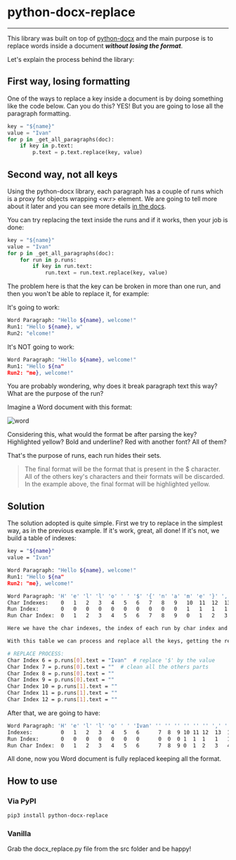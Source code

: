 # python-docx-replace

---

This library was built on top of [python-docx](https://python-docx.readthedocs.io/en/latest/index.html) and the main purpose is to replace words inside a document _**without losing the format**_.

Let's explain the process behind the library:

## First way, losing formatting

One of the ways to replace a key inside a document is by doing something like the code below. Can you do this? YES! But you are going to lose all the paragraph formatting.

```python
key = "${name}"
value = "Ivan"
for p in _get_all_paragraphs(doc):
    if key in p.text:
        p.text = p.text.replace(key, value)
```

## Second way, not all keys

Using the python-docx library, each paragraph has a couple of runs which is a proxy for objects wrapping <w:r> element. We are going to tell more about it later and you can see more details [in the docs](https://python-docx.readthedocs.io/en/latest/api/text.html#run-objects).

You can try replacing the text inside the runs and if it works, then your job is done:

```python
key = "${name}"
value = "Ivan"
for p in _get_all_paragraphs(doc):
    for run in p.runs:
        if key in run.text:
            run.text = run.text.replace(key, value)
```

The problem here is that the key can be broken in more than one run, and then you won't be able to replace it, for example:

It's going to work:

```bash
Word Paragraph: "Hello ${name}, welcome!"
Run1: "Hello ${name}, w"
Run2: "elcome!"
```

It's NOT going to work:

```bash
Word Paragraph: "Hello ${name}, welcome!"
Run1: "Hello ${na"
Run2: "me}, welcome!"
```

You are probably wondering, why does it break paragraph text this way? What are the purpose of the run?

Imagine a Word document with this format:

![word](word.png)

Considering this, what would the format be after parsing the key? Highlighted yellow? Bold and underline? Red with another font? All of them?

That's the purpose of runs, each run hides their sets.

> The final format will be the format that is present in the $ character. All of the others key's characters and their formats will be discarded. In the example above, the final format will be highlighted yellow.

## Solution

The solution adopted is quite simple. First we try to replace in the simplest way, as in the previous example. If it's work, great, all done! If it's not, we build a table of indexes:

```bash
key = "${name}"
value = "Ivan"

Word Paragraph: "Hello ${name}, welcome!"
Run1: "Hello ${na"
Run2: "me}, welcome!"

Word Paragraph: 'H' 'e' 'l' 'l' 'o' ' ' '$' '{' 'n' 'a' 'm' 'e' '}' ',' ' ' 'w' 'e' 'l' 'c' 'o' 'm' 'e' '!'
Char Indexes:    0   1   2   3   4   5   6   7   8   9   10  11  12  13  14  15  16  17  18  19  20  21  22
Run Index:       0   0   0   0   0   0   0   0   0   0   1   1   1   1   1   1   1   1   1   1   1   1   1
Run Char Index:  0   1   2   3   4   5   6   7   8   9   0   1   2   3   4   5   6   7   8   9   10  11  12

Here we have the char indexes, the index of each run by char index and the run char index by run. A little confusing, right? 

With this table we can process and replace all the keys, getting the result:

# REPLACE PROCESS:
Char Index 6 = p.runs[0].text = "Ivan"  # replace '$' by the value
Char Index 7 = p.runs[0].text = ""  # clean all the others parts
Char Index 8 = p.runs[0].text = ""
Char Index 9 = p.runs[0].text = ""
Char Index 10 = p.runs[1].text = ""
Char Index 11 = p.runs[1].text = ""
Char Index 12 = p.runs[1].text = ""
```

After that, we are going to have:

```bash
Word Paragraph: 'H' 'e' 'l' 'l' 'o' ' ' 'Ivan' '' '' '' '' '' '' ',' ' ' 'w' 'e' 'l' 'c' 'o' 'm' 'e' '!'
Indexes:         0   1   2   3   4   5   6      7  8  9 10 11 12  13  14  15  16  17  18  19  20  21  22
Run Index:       0   0   0   0   0   0   0      0  0  0 1  1  1   1   1   1   1   1   1   1   1   1   1
Run Char Index:  0   1   2   3   4   5   6      7  8  9 0  1  2   3   4   5   6   7   8   9   10  11  12
```

All done, now you Word document is fully replaced keeping all the format.

## How to use

### Via PyPI

```bash
pip3 install python-docx-replace
```

### Vanilla

Grab the docx_replace.py file from the src folder and be happy!
